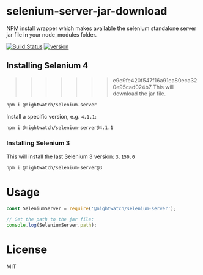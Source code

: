 # selenium-server-jar-download
NPM install wrapper which makes available the selenium standalone server jar file in your node_modules folder.

[![Build Status][build-badge]][build]
[![version][version-badge]][package]

## Installing Selenium 4
>>>>>>> e9e9fe420f547f16a91ea80eca320e95cad024b7
This will download the jar file. 

```sh
npm i @nightwatch/selenium-server
```

Install a specific version, e.g. `4.1.1`:
```sh
npm i @nightwatch/selenium-server@4.1.1
```

### Installing Selenium 3
This will install the last Selenium 3 version: `3.150.0`

```sh
npm i @nightwatch/selenium-server@3
```

# Usage

```js
const SeleniumServer = require('@nightwatch/selenium-server');

// Get the path to the jar file:
console.log(SeleniumServer.path);
```

# License
MIT

[build-badge]: https://github.com/beatfactor/selenium-server-jar-download/actions/workflows/node.js.yml/badge.svg?branch=main
[build]: https://github.com/beatfactor/selenium-server-jar-download/actions/workflows/node.js.yml
[version-badge]: https://img.shields.io/npm/v/@nightwatch/selenium-server.svg?style=flat-square
[package]: https://www.npmjs.com/package/@nightwatch/selenium-server
